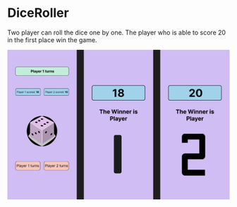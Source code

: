 # DiceRoller
Two player can roll the dice one by one. The player who is able to score 20 in the first place win the game.

![Final image](dicerollerapp.png)